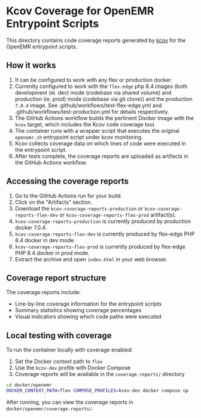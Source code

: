 # Kcov Coverage for OpenEMR Entrypoint Scripts

This directory contains code coverage reports generated by [kcov](https://github.com/SimonKagstrom/kcov/) for the OpenEMR entrypoint scripts.

## How it works

1. It can be configured to work with any flex or production docker.
2. Currently configured to work with the `flex-edge` php 8.4 images (both development (ie. dev) mode (codebase via shared volume) and
production (ie. prod) mode (codebase via git clone)) and the production `7.0.4` image. See .github/workflows/test-flex-edge.yml and
.github/workflows/test-production.yml for details respectively.
3. The GitHub Actions workflow builds the pertinent Docker image with the `kcov` target, which includes the Kcov code coverage tool.
4. The container runs with a wrapper script that executes the original `openemr.sh` entrypoint script under kcov monitoring.
5. Kcov collects coverage data on which lines of code were executed in the entrypoint script.
6. After tests complete, the coverage reports are uploaded as artifacts in the GitHub Actions workflow.

## Accessing the coverage reports

1. Go to the GitHub Actions run for your build.
2. Click on the "Artifacts" section.
3. Download the `kcov-coverage-reports-production` or `kcov-coverage-reports-flex-dev` or `kcov-coverage-reports-flex-prod` artifact(s).
4. `kcov-coverage-reports-production` is currently produced by production docker 7.0.4.
5. `kcov-coverage-reports-flex-dev` is currently produced by flex-edge PHP 8.4 docker in dev mode.
6. `kcov-coverage-reports-flex-prod` is currently produced by flex-edge PHP 8.4 docker in prod mode.
7. Extract the archive and open `index.html` in your web browser.

## Coverage report structure

The coverage reports include:

- Line-by-line coverage information for the entrypoint scripts
- Summary statistics showing coverage percentages
- Visual indicators showing which code paths were executed

## Local testing with coverage

To run the container locally with coverage enabled:

1. Set the Docker context path to `flex`
2. Use the `kcov-dev` profile with Docker Compose
3. Coverage reports will be available in the `coverage-reports/` directory

```bash
cd docker/openemr
DOCKER_CONTEXT_PATH=flex COMPOSE_PROFILES=kcov-dev docker compose up
```

After running, you can view the coverage reports in `docker/openemr/coverage-reports/`.
